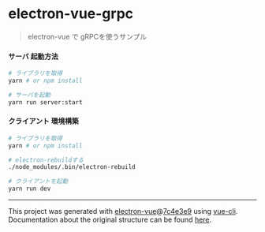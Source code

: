 # electron-vue-grpc

> electron-vue で gRPCを使うサンプル


#### サーバ 起動方法
```bash
# ライブラリを取得
yarn # or npm install

# サーバを起動
yarn run server:start
```

#### クライアント 環境構築

``` bash
# ライブラリを取得
yarn # or npm install

# electron-rebuildする
./node_modules/.bin/electron-rebuild

# クライアントを起動
yarn run dev

```

---

This project was generated with [electron-vue](https://github.com/SimulatedGREG/electron-vue)@[7c4e3e9](https://github.com/SimulatedGREG/electron-vue/tree/7c4e3e90a772bd4c27d2dd4790f61f09bae0fcef) using [vue-cli](https://github.com/vuejs/vue-cli). Documentation about the original structure can be found [here](https://simulatedgreg.gitbooks.io/electron-vue/content/index.html).
